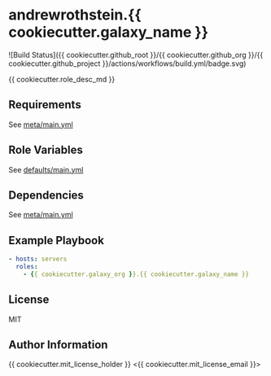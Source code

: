 andrewrothstein.{{ cookiecutter.galaxy_name }}
===========================
![Build Status]({{ cookiecutter.github_root }}/{{ cookiecutter.github_org }}/{{ cookiecutter.github_project }}/actions/workflows/build.yml/badge.svg)

{{ cookiecutter.role_desc_md }}

Requirements
------------

See [meta/main.yml](meta/main.yml)

Role Variables
--------------

See [defaults/main.yml](defaults/main.yml)

Dependencies
------------

See [meta/main.yml](meta/main.yml)

Example Playbook
----------------

```yml
- hosts: servers
  roles:
    - {{ cookiecutter.galaxy_org }}.{{ cookiecutter.galaxy_name }}
```

License
-------

MIT

Author Information
------------------

{{ cookiecutter.mit_license_holder }} <{{ cookiecutter.mit_license_email }}>
